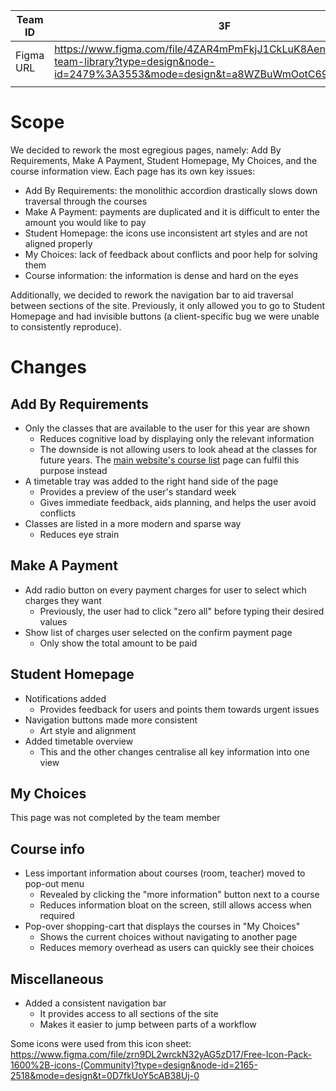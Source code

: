 | Team ID   | 3F                                                                                                                                         |
| --------- | ------------------------------------------------------------------------------------------------------------------------------------------ |
| Figma URL | https://www.figma.com/file/4ZAR4mPmFkjJ1CkLuK8Aen/2914063k's-team-library?type=design&node-id=2479%3A3553&mode=design&t=a8WZBuWmOotC69ob-1 |
|           |                                                                                                                                            |
 
# Scope
We decided to rework the most egregious pages, namely: Add By Requirements, Make A Payment, Student Homepage, My Choices, and the course information view. Each page has its own key issues:

- Add By Requirements: the monolithic accordion drastically slows down traversal through the courses
- Make A Payment: payments are duplicated and it is difficult to enter the amount you would like to pay
- Student Homepage: the icons use inconsistent art styles and are not aligned properly
- My Choices: lack of feedback about conflicts and poor help for solving them
- Course information: the information is dense and hard on the eyes

Additionally, we decided to rework the navigation bar to aid traversal between sections of the site. Previously, it only allowed you to go to Student Homepage and had invisible buttons (a client-specific bug we were unable to consistently reproduce).

# Changes
## Add By Requirements
- Only the classes that are available to the user for this year are shown
	- Reduces cognitive load by displaying only the relevant information
	- The downside is not allowing users to look ahead at the classes for future years. The [main website's course list](https://www.gla.ac.uk/coursecatalogue/courselist) page can fulfil this purpose instead
- A timetable tray was added to the right hand side of the page
	- Provides a preview of the user's standard week
	- Gives immediate feedback, aids planning, and helps the user avoid conflicts
- Classes are listed in a more modern and sparse way
	- Reduces eye strain

## Make A Payment
- Add radio button on every payment charges for user to select which charges they want
	- Previously, the user had to click "zero all" before typing their desired values
- Show list of charges user selected on the confirm payment page
	- Only show the total amount to be paid

## Student Homepage
- Notifications added
	- Provides feedback for users and points them towards urgent issues
- Navigation buttons made more consistent
	- Art style and alignment
- Added timetable overview
	- This and the other changes centralise all key information into one view

## My Choices
This page was not completed by the team member

## Course info
- Less important information about courses (room, teacher) moved to pop-out menu
	- Revealed by clicking the "more information" button next to a course
	- Reduces information bloat on the screen, still allows access when required
- Pop-over shopping-cart that displays the courses in "My Choices"
	- Shows the current choices without navigating to another page
	- Reduces memory overhead as users can quickly see their choices

## Miscellaneous
- Added a consistent navigation bar
	- It provides access to all sections of the site
	- Makes it easier to jump between parts of a workflow

Some icons were used from this icon sheet:
https://www.figma.com/file/zrn9DL2wrckN32yAG5zD17/Free-Icon-Pack-1600%2B-icons-(Community)?type=design&node-id=2165-2518&mode=design&t=0D7fkUoY5cAB38Uj-0